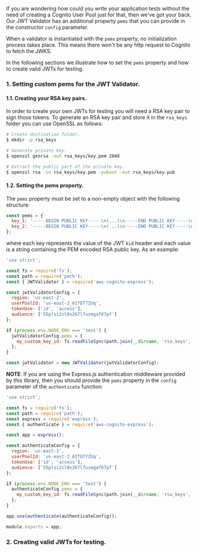 If you are wondering how could you write your application tests without the need of creating a Cognito User Pool just for that, then we've got your back.
Our JWT Validator has an additional property `pems` that you can provide in the constructor `config` parameter.
 
When a validator is instantiated with the `pems` property, no initialization process takes place. This means there won't be any http request to Cognito
to fetch the JWKS.

In the following sections we illustrate how to set the `pems` property and how to create valid JWTs for testing.

### 1. Setting custom pems for the JWT Validator.

#### 1.1. Creating your RSA key pairs.

In order to create your own JWTs for testing you will need a RSA key pair to sign those tokens. To generate an RSA key pair and
store it in the `rsa_keys` folder you can use OpenSSL as follows:

```bash
# Create destination folder.
$ mkdir -p rsa_keys

# Generate private key.
$ openssl genrsa -out rsa_keys/key.pem 2048

# Extract the public part of the private key.
$ openssl rsa -in rsa_keys/key.pem -pubout -out rsa_keys/key.pub
```

#### 1.2. Setting the pems property.

The `pems` property must be set to a non-empty object with the following structure:

```javascript
const pems = {
  key_1: '-----BEGIN PUBLIC KEY-----\n(...)\n-----END PUBLIC KEY-----\n',
  key_2: '-----BEGIN PUBLIC KEY-----\n(...)\n-----END PUBLIC KEY-----\n'
};
```

where each key represents the value of the JWT `kid` header and each value is a string containing the PEM encoded RSA public key.
As an example:

```javascript
'use strict';

const fs = require('fs');
const path = require('path');
const { JWTValidator } = require('aws-cognito-express');

const jwtValidatorConfig = {
  region: 'us-east-2',
  userPoolId: 'us-east-2_6IfDT7ZUq',
  tokenUse: ['id', 'access'],
  audience: ['55plsi2cl0o267lfusmgaf67pf']
};

if (process.env.NODE_ENV === 'test') {
  jwtValidatorConfig.pems = {
    my_custom_key_id: fs.readFileSync(path.join(__dirname, 'rsa_keys', 'key.pub'), 'ascii')
  };
}

const jwtValidator = new JWTValidator(jwtValidatorConfig);
```

**NOTE**: If you are using the Express.js authentication middleware provided by this library, then you should provide the `pems`
property in the `config` parameter of the `authenticate` function:

```javascript
'use strict';

const fs = require('fs');
const path = require('path');
const express = require('express');
const { authenticate } = require('aws-cognito-express');

const app = express();

const authenticateConfig = {
  region: 'us-east-2',
  userPoolId: 'us-east-2_6IfDT7ZUq',
  tokenUse: ['id', 'access'],
  audience: ['55plsi2cl0o267lfusmgaf67pf']
};

if (process.env.NODE_ENV === 'test') {
  authenticateConfig.pems = {
    my_custom_key_id: fs.readFileSync(path.join(__dirname, 'rsa_keys', 'key.pub'), 'ascii')
  };
}

app.use(authenticate(authenticateConfig));

module.exports = app;
```

### 2. Creating valid JWTs for testing.
